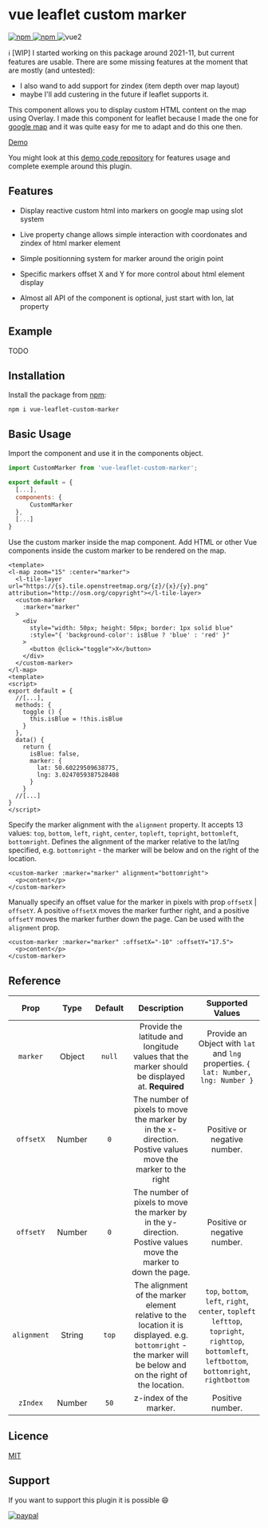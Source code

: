 # vue leaflet custom marker

[
![npm](https://img.shields.io/npm/v/vue-leaflet-custom-marker.svg)
![npm](https://img.shields.io/npm/dm/vue-leaflet-custom-marker.svg)
](https://www.npmjs.com/package/vue-leaflet-custom-marker)
![vue2](https://img.shields.io/badge/vue-2.x-brightgreen.svg)

ℹ️ [WIP] I started working on this package around 2021-11, but current features are usable. There are some missing features at the moment that are mostly (and untested): 
 * I also wand to add support for zindex (item depth over map layout)
 * maybe I'll add custering in the future if leaflet supports it.

This component allows you to display custom HTML content on the map using Overlay.
I made this component for leaflet because I made the one for [google map](https://github.com/eregnier/vue2-gmap-custom-marker) and it was quite easy for me to adapt and do this one then.

[Demo](https://vue-leaflet-custom-marker-demo.pages.dev/)

You might look at this [demo code repository](https://vue-leaflet-custom-marker-demo.pages.dev) for features usage and complete exemple around this plugin.

## Features

- Display reactive custom html into markers on google map using slot system

- Live property change allows simple interaction with coordonates and zindex of html marker element

- Simple positionning system for marker around the origin point

- Specific markers offset X and Y for more control about html element display

- Almost all API of the component is optional, just start with lon, lat property

## Example

TODO

<!-- ![custom markers on vue leaflet map](sample.png) -->

## Installation

Install the package from [npm](https://www.npmjs.com/package/vue-leaflet-custom-marker):

`npm i vue-leaflet-custom-marker`

## Basic Usage

Import the component and use it in the components object.

```javascript
import CustomMarker from 'vue-leaflet-custom-marker';

export default = {
  [...],
  components: {
      CustomMarker
  },
  [...]
}
```

Use the custom marker inside the map component. Add HTML or other Vue components inside the custom marker to be rendered on the map.

```vue
<template>
<l-map zoom="15" :center="marker">
  <l-tile-layer url="https://{s}.tile.openstreetmap.org/{z}/{x}/{y}.png" attribution="http://osm.org/copyright"></l-tile-layer>
  <custom-marker
    :marker="marker"
  >
    <div
      style="width: 50px; height: 50px; border: 1px solid blue"
      :style="{ 'background-color': isBlue ? 'blue' : 'red' }"
    >
      <button @click="toggle">X</button>
    </div>
  </custom-marker>
</l-map>
<template>
<script>
export default = {
  //[...],
  methods: {
    toggle () {
      this.isBlue = !this.isBlue
    }
  },
  data() {
    return {
      isBlue: false,
      marker: {
        lat: 50.60229509638775,
        lng: 3.0247059387528408
      }
    }
  //[...]
}
</script>
```


Specify the marker alignment with the `alignment` property. It accepts 13 values: `top`, `bottom`, `left`, `right`, `center`, `topleft`, `topright`, `bottomleft`, `bottomright`. Defines the alignment of the marker relative to the lat/lng specified, e.g. `bottomright` - the marker will be below and on the right of the location.

```vue
<custom-marker :marker="marker" alignment="bottomright">
  <p>content</p>
</custom-marker>
```

<!-- ![custom markers on vue leaflet map](alignment.png) -->

Manually specify an offset value for the marker in pixels with prop `offsetX` | `offsetY`. A positive `offsetX` moves the marker further right, and a positive `offsetY` moves the marker further down the page. Can be used with the `alignment` prop.

```vue
<custom-marker :marker="marker" :offsetX="-10" :offsetY="17.5">
  <p>content</p>
</custom-marker>
```

## Reference

|   **Prop**    | **Type** | **Default** |                                                                        **Description**                                                                        |                                                               **Supported Values**                                                                |
| :-----------: | :------: | :---------: | :-----------------------------------------------------------------------------------------------------------------------------------------------------------: | :-----------------------------------------------------------------------------------------------------------------------------------------------: |
|   `marker`    |  Object  |   `null`    |                                Provide the latitude and longitude values that the marker should be displayed at. **Required**                                 |                                 Provide an Object with `lat` and `lng` properties. `{ lat: Number, lng: Number }`                                 |
|   `offsetX`   |  Number  |     `0`     |                          The number of pixels to move the marker by in the x-direction. Postive values move the marker to the right                           |                                                           Positive or negative number.                                                            |
|   `offsetY`   |  Number  |     `0`     |                        The number of pixels to move the marker by in the y-direction. Postive values move the marker to down the page.                        |                                                           Positive or negative number.                                                            |
|  `alignment`  |  String  |    `top`    | The alignment of the marker element relative to the location it is displayed. e.g. `bottomright` - the marker will be below and on the right of the location. | `top`, `bottom`, `left`, `right`, `center`, `topleft` `lefttop`, `topright`, `righttop`, `bottomleft`, `leftbottom`, `bottomright`, `rightbottom` |
|   `zIndex`    |  Number  |    `50`     |                                                                    z-index of the marker.                                                                     |                                                                 Positive number.                                                                  |

## Licence

[MIT](https://en.wikipedia.org/wiki/MIT_License)

## Support

If you want to support this plugin it is possible :smile: 

[![paypal](https://www.paypalobjects.com/en_US/i/btn/btn_donate_LG.gif)](https://www.paypal.com/cgi-bin/webscr?cmd=_s-xclick&hosted_button_id=UV5GR9QWPAEMS)

